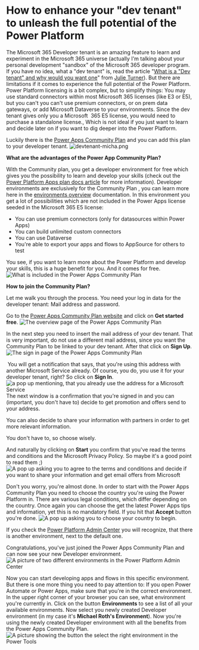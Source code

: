 # How to enhance your "dev tenant" to unleash the full potential of the Power Platform

The Microsoft 365 Developer tenant is an amazing feature to learn and
experiment in the Microsoft 365 universe (actually I'm talking about
your personal development "sandbox" of the Microsoft 365 developer
program. If you have no idea, what a "dev tenant" is, read the article
"[What is a "Dev tenant" and why would you want
one](https://techcommunity.microsoft.com/t5/microsoft-365-pnp-blog/what-is-a-dev-tenant-and-why-would-you-want-one/ba-p/2036610)"
from [Julie
Turner](https://techcommunity.microsoft.com/t5/user/viewprofilepage/user-id/605)).
But there are limitations if it comes to experience the full potential
of the Power Platform. Power Platform licensing is a bit complex, but to
simplify things: You may use standard connectors within most Microsoft
365 licenses (like E3 or E5), but you can't you can't use premium
connectors, or on prem data gateways, or add Microsoft Dataverse to your
environments. Since the dev tenant gives only you a Microsoft  365 E5
license, you would need to purchase a standalone license., Which is not
ideal if you just want to learn and decide later on if you want to dig
deeper into the Power Platform.

Luckily there is the [Power Apps Community
Plan](https://powerapps.microsoft.com/en-us/communityplan/) and you can
add this plan to your developer tenant.
![devtenant-micha.png](https://techcommunity.microsoft.com/t5/image/serverpage/image-id/256949iB48293A8BA7AD363/image-size/large?v=v2&px=999 "devtenant-micha.png")

**What are the advantages of the Power App Community Plan?**

With the Community plan, you get a developer environment for free which
gives you the possibility to learn and develop your skills (check out
the [Power Platform Apps plan docs
article](https://docs.microsoft.com/en-us/powerapps/maker/dev-community-plan)
for more information). Developer environments are exclusively for the
Community Plan , you can learn more here in the [environments
overview](https://docs.microsoft.com/en-us/power-platform/admin/environments-overview)
documentation. In this environment you get a lot of possibilities which
are not included in the Power Apps license seeded in the Microsoft 365
E5 license:

-   You can use premium connectors (only for datasources within Power
    Apps)
-   You can build unlimited custom connectors
-   You can use Dataverse
-   You're able to export your apps and flows to AppSource for others to
    test

You see, if you want to learn more about the Power Platform and develop
your skills, this is a huge benefit for you. And it comes for free.
![What is included in the Power Apps Community
Plan](https://techcommunity.microsoft.com/t5/image/serverpage/image-id/256937i7899F1A0F2955BC5/image-size/large?v=v2&px=999 "included.png")

**How to join the Community Plan?**

Let me walk you through the process. You need your log in data for the
developer tenant: Mail address and password.

Go to the [Power Apps Community Plan
website](https://powerapps.microsoft.com/en-us/communityplan/) and click
on **Get started free**.
![The overview page of the Power Apps Community
Plan](https://techcommunity.microsoft.com/t5/image/serverpage/image-id/256942i4976C5B4524E2CB1/image-size/large?v=v2&px=999 "Overview.png")

In the next step you need to insert the mail address of your dev tenant.
That is very important, do not use a different mail address, since you
want the Community Plan to be linked to your dev tenant. After that
click on **Sign Up**.
![The sign in page of the Power Apps Community
Plan](https://techcommunity.microsoft.com/t5/image/serverpage/image-id/256941i50B9733951FCCCC7/image-size/large?v=v2&px=999 "getstarted.png")

 You will get a notification that says, that you're using this address
with another Microsoft Service already. Of course, you do, you use it
for your developer tenant, right? So click on **Sign In**. 
![a pop up mentioning, that you already use the address for a Microsoft
Service](https://techcommunity.microsoft.com/t5/image/serverpage/image-id/256943i06A9BC3CDDDD7AD6/image-size/large?v=v2&px=999 "noworries.png")
The next window is a confirmation that you're signed in and you can
(important, you don't have to) decide to get promotion and offers send
to your address.

You can also decide to share your information with partners in order to
get more relevant information.

You don't have to, so choose wisely.

And naturally by clicking on **Start** you confirm that you've read the
terms and conditions and the Microsoft Privacy Policy. So maybe it's a
good point to read them ;)
![A pop up asking you to agree to the terms and conditions and decide
if you want to share your information and get email offers from
Microsoft](https://techcommunity.microsoft.com/t5/image/serverpage/image-id/256944i170AD02568EC2836/image-size/large?v=v2&px=999 "almost.png")

Don't you worry, you're almost done. In order to start with the Power
Apps Community Plan you need to choose the country you're using the
Power Platform in. There are various legal conditions, which differ
depending on the country. Once again you can choose the get the latest
Power Apps tips and information, yet this is no mandatory field.
If you hit that **Accept** button you're done.
![A pop up asking you to choose your country to
begin.](https://techcommunity.microsoft.com/t5/image/serverpage/image-id/256945iAC1920C40062063D/image-size/large?v=v2&px=999 "lastthing.png")

If you check the [Power Platform Admin Center](https://aka.ms/ppac) you
will recognize, that there is another environment, next to the default
one.

Congratulations, you've just joined the Power Apps Community Plan and
can now see your new Developer environment. 
![A picture of two different environments in the Power Platform Admin
Center](https://techcommunity.microsoft.com/t5/image/serverpage/image-id/256946i43B4897F6A4B93C5/image-size/large?v=v2&px=999 "Environments.png")

Now you can start developing apps and flows in this specific
environment.
But there is one more thing you need to pay attention to: If you open
Power Automate or Power Apps, make sure that you're in the correct
environment. In the upper right corner of your browser you can see, what
environment you're currently in. Click on the button **Environments** to
see a list of all your available environments. Now select you newly
created Developer environment (in my case it's **Michael Roth's
Environment**). Now you're using the newly created Developer environment
with all the benefits from the Power Apps Community Plan.
![A picture showing the button the select the right environment in the
Power
Tools](https://techcommunity.microsoft.com/t5/image/serverpage/image-id/256947i8B0EA16561AA3D31/image-size/large?v=v2&px=999 "Choose_environment.png")
